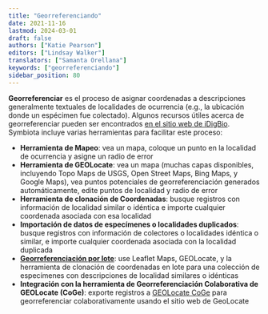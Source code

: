 ```yaml
---
title: "Georreferenciando"
date: 2021-11-16
lastmod: 2024-03-01
draft: false
authors: ["Katie Pearson"]
editors: ["Lindsay Walker"]
translators: ["Samanta Orellana"]
keywords: ["georreferenciando"]
sidebar_position: 80
---
```


**Georreferenciar** es el proceso de asignar coordenadas a descripciones generalmente textuales de localidades de ocurrencia (e.g., la ubicación donde un espécimen fue colectado). Algunos recursos útiles acerca de georreferenciar pueden ser encontrados [en el sitio web de iDigBio](https://www.idigbio.org/wiki/index.php/Georeferencing). Symbiota incluye varias herramientas para facilitar este proceso:

- **Herramienta de Mapeo**: vea un mapa, coloque un punto en la localidad de ocurrencia y asigne un radio de error
- **Herramienta de GEOLocate**: vea un mapa (muchas capas disponibles, incluyendo Topo Maps de USGS, Open Street Maps, Bing Maps, y Google Maps), vea puntos potenciales de georreferenciación generados automáticamente, edite puntos de localidad y radio de error
- **Herramienta de clonación de Coordenadas**: busque registros con información de localidad similar o idéntica e importe cualquier coordenada asociada con esa localidad
- **Importación de datos de especímenes o localidades duplicados**: busque registros con información de colectores o localidades idéntica o similar, e importe cualquier coordenada asociada con la localidad duplicada
- [**Georreferenciación por lote**](https://biokic.github.io/symbiota-docs/es/editor/georeference/batch/): use Leaflet Maps, GEOLocate, y la herramienta de clonación de coordenadas en lote para una colección de especímenes con descripciones de localidad similares o idénticas
- **Integración con la herramienta de Georreferenciación Colaborativa de GEOLocate (CoGe)**: exporte registros a [GEOLocate CoGe](https://coge.geo-locate.org/) para georreferenciar colaborativamente usando el sitio web de GeoLocate
